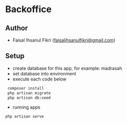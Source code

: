 # Backoffice

## Author
 - Faisal Ihsanul Fikri (faisalihsanulfikri@gmail.com)

## Setup
 - create database for this app, for example: madrasah
 - set database into environment
 - execute each code below
 ```sh
  composer install
  php artisan migrate
  php artisan db:seed
 ```
 - running apps
 ```sh
 php artisan serve
 ```